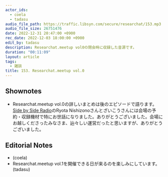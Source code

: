 ```yaml
---
actor_ids:
  - coela
  - tadasu
audio_file_path: https://traffic.libsyn.com/secure/researchat/153.mp3 
audio_file_size: 26751476
date: 2022-12-31 20:47:00 +0900
rec_date: 2022-12-03 18:00:00 +0900
edit_by: tadasu
description: Researchat.meetup vol0の閉会時に収録した音源です。
duration: "00:11:09"
layout: article
tags:
  - 雑談
title: 153. Researchat.meetup vol.0
---
```


## Shownotes
- Researchat.meetup vol.0の詳しいまとめは後のエピソードで語ります。[Side by Side Radio](https://sidebysideradio.libsyn.com/)のRyota Nishizonoさんとざいこうさんには会場の予約・収録機材で特にお世話になりました。ありがとうございました。会場にお越しくださったみなさま、辿々しい運営だったと思いますが、ありがとうございました。

## Editorial Notes
- (coela)
- Researchat.meetup vol.1を開催できる日が来るのを楽しみにしています。(tadasu)


